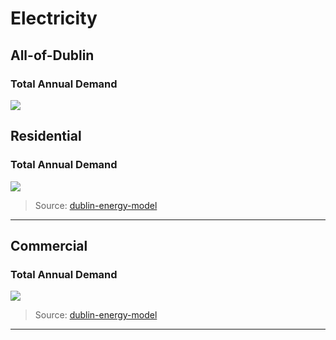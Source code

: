 # Electricity

## All-of-Dublin

### Total Annual Demand

<div class='tableauPlaceholder' id='viz1613390224894' style='position: relative'>
    <noscript>
        <a href='#'>
            <img alt=' ' src='https:&#47;&#47;public.tableau.com&#47;static&#47;images&#47;Du&#47;DublinElecDemands&#47;Sheet1&#47;1_rss.png' style='border: none' />
        </a>
    </noscript>
    <object class='tableauViz' style='display:none;'>
        <param name='host_url' value='https%3A%2F%2Fpublic.tableau.com%2F' />
        <param name='embed_code_version' value='3' /> 
        <param name='site_root' value='' />
        <param name='name' value='DublinElecDemands&#47;Sheet1' />
        <param name='tabs' value='no' />
        <param name='toolbar' value='yes' />
        <param name='static_image' value='https:&#47;&#47;public.tableau.com&#47;static&#47;images&#47;Du&#47;DublinElecDemands&#47;Sheet1&#47;1.png' /> 
        <param name='animate_transition' value='yes' />
        <param name='display_static_image' value='yes' />
        <param name='display_spinner' value='yes' />
        <param name='display_overlay' value='yes' />
        <param name='display_count' value='yes' />
        <param name='language' value='en' />
    </object></div>
<script type='text/javascript'>
    var divElement = document.getElementById('viz1613390224894');
    var vizElement = divElement.getElementsByTagName('object')[0];
    vizElement.style.width = '100%';
    vizElement.style.height = (divElement.offsetWidth * 0.75) + 'px';
    var scriptElement = document.createElement('script');
    scriptElement.src = 'https://public.tableau.com/javascripts/api/viz_v1.js';
    vizElement.parentNode.insertBefore(scriptElement, vizElement);
</script>

## Residential

### Total Annual Demand

<div class='tableauPlaceholder' id='viz1613483939245' style='position: relative'>
    <noscript>
        <a href='#'>
            <img alt=' ' src='https:&#47;&#47;public.tableau.com&#47;static&#47;images&#47;Du&#47;DublinResiElecDemand&#47;Sheet1&#47;1_rss.png' style='border: none' />
        </a>
    </noscript>
    <object class='tableauViz'  style='display:none;'>
        <param name='host_url' value='https%3A%2F%2Fpublic.tableau.com%2F' /> 
        <param name='embed_code_version' value='3' /> 
        <param name='site_root' value='' />
        <param name='name' value='DublinResiElecDemand&#47;Sheet1' />
        <param name='tabs' value='no' />
        <param name='toolbar' value='yes' />
        <param name='static_image' value='https:&#47;&#47;public.tableau.com&#47;static&#47;images&#47;Du&#47;DublinResiElecDemand&#47;Sheet1&#47;1.png' /> 
        <param name='animate_transition' value='yes' />
        <param name='display_static_image' value='yes' />
        <param name='display_spinner' value='yes' />
        <param name='display_overlay' value='yes' />
        <param name='display_count' value='yes' />
        <param name='language' value='en' />
        <param name='filter' value='publish=yes' />
    </object></div>                
<script type='text/javascript'>                    
    var divElement = document.getElementById('viz1613483939245');                    
    var vizElement = divElement.getElementsByTagName('object')[0];                    
    vizElement.style.width='100%';vizElement.style.height=(divElement.offsetWidth*0.75)+'px';                    
    var scriptElement = document.createElement('script');                    
    scriptElement.src = 'https://public.tableau.com/javascripts/api/viz_v1.js';                    
    vizElement.parentNode.insertBefore(scriptElement, vizElement);                
</script>

> Source: [dublin-energy-model](https://github.com/codema-dev/dublin-energy-model) 


---


## Commercial

### Total Annual Demand

<div class='tableauPlaceholder' id='viz1613485012536' style='position: relative'>
    <noscript>
        <a href='#'>
            <img alt=' ' src='https:&#47;&#47;public.tableau.com&#47;static&#47;images&#47;Du&#47;DublinResiCommDemandsElec&#47;Sheet1&#47;1_rss.png' style='border: none' />
        </a>
    </noscript>
    <object class='tableauViz'  style='display:none;'><param name='host_url' value='https%3A%2F%2Fpublic.tableau.com%2F' /> 
        <param name='embed_code_version' value='3' /> 
        <param name='site_root' value='' />
        <param name='name' value='DublinResiCommDemandsElec&#47;Sheet1' />
        <param name='tabs' value='no' />
        <param name='toolbar' value='yes' />
        <param name='static_image' value='https:&#47;&#47;public.tableau.com&#47;static&#47;images&#47;Du&#47;DublinResiCommDemandsElec&#47;Sheet1&#47;1.png' /> 
        <param name='animate_transition' value='yes' />
        <param name='display_static_image' value='yes' />
        <param name='display_spinner' value='yes' />
        <param name='display_overlay' value='yes' />
        <param name='display_count' value='yes' />
        <param name='language' value='en' />
        <param name='filter' value='publish=yes' />
    </object></div>                
<script type='text/javascript'>                    
    var divElement = document.getElementById('viz1613485012536');                    
    var vizElement = divElement.getElementsByTagName('object')[0];                    
    vizElement.style.width='100%';vizElement.style.height=(divElement.offsetWidth*0.75)+'px';                    
    var scriptElement = document.createElement('script');                    
    scriptElement.src = 'https://public.tableau.com/javascripts/api/viz_v1.js';                    
    vizElement.parentNode.insertBefore(scriptElement, vizElement);                
</script>

> Source: [dublin-energy-model](https://github.com/codema-dev/dublin-energy-model) 

---

